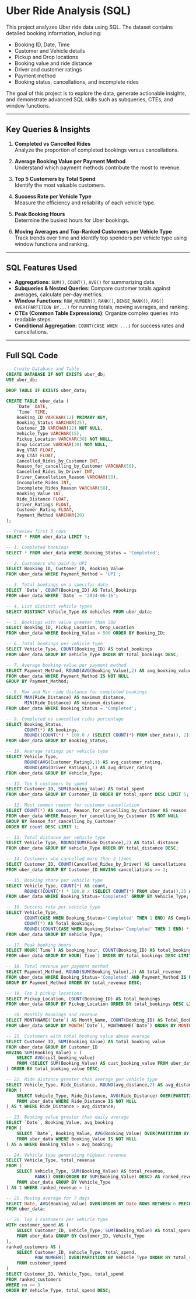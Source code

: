# Uber Ride Analysis (SQL)

This project analyzes Uber ride data using SQL. The dataset contains detailed booking information, including:

- Booking ID, Date, Time
- Customer and Vehicle details
- Pickup and Drop locations
- Booking value and ride distance
- Driver and customer ratings
- Payment method
- Booking status, cancellations, and incomplete rides

The goal of this project is to explore the data, generate actionable insights, and demonstrate advanced SQL skills such as subqueries, CTEs, and window functions.

---

## Key Queries & Insights

1. **Completed vs Cancelled Rides**  
   Analyze the proportion of completed bookings versus cancellations.

2. **Average Booking Value per Payment Method**  
   Understand which payment methods contribute the most to revenue.

3. **Top 5 Customers by Total Spend**  
   Identify the most valuable customers.

4. **Success Rate per Vehicle Type**  
   Measure the efficiency and reliability of each vehicle type.

5. **Peak Booking Hours**  
   Determine the busiest hours for Uber bookings.

6. **Moving Averages and Top-Ranked Customers per Vehicle Type**  
   Track trends over time and identify top spenders per vehicle type using window functions and ranking.

---

## SQL Features Used

- **Aggregations**: `SUM()`, `COUNT()`, `AVG()` for summarizing data.  
- **Subqueries & Nested Queries**: Compare customer totals against averages, calculate per-day metrics.  
- **Window Functions**: `ROW_NUMBER()`, `RANK()`, `DENSE_RANK()`, `AVG() OVER(PARTITION BY...)` for running totals, moving averages, and ranking.  
- **CTEs (Common Table Expressions)**: Organize complex queries into readable steps.  
- **Conditional Aggregation**: `COUNT(CASE WHEN ...)` for success rates and cancellations.

---

## Full SQL Code

```sql
-- Create Database and Table
CREATE DATABASE IF NOT EXISTS uber_db;
USE uber_db;

DROP TABLE IF EXISTS uber_data;

CREATE TABLE uber_data (
    `Date` DATE,
    `Time` TIME,
    Booking_ID VARCHAR(12) PRIMARY KEY,
    Booking_Status VARCHAR(25),
    Customer_ID VARCHAR(12) NOT NULL,
    Vehicle_Type VARCHAR(15),
    Pickup_Location VARCHAR(30) NOT NULL,
    Drop_Location VARCHAR(30) NOT NULL,
    Avg_VTAT FLOAT,
    Avg_CTAT FLOAT,
    Cancelled_Rides_by_Customer INT,
    Reason_for_cancelling_by_Customer VARCHAR(50),
    Cancelled_Rides_by_Driver INT,
    Driver_Cancellation_Reason VARCHAR(50),
    Incomplete_Rides INT,
    Incomplete_Rides_Reason VARCHAR(50),
    Booking_Value INT,
    Ride_Distance FLOAT,
    Driver_Ratings FLOAT,
    Customer_Rating FLOAT,
    Payment_Method VARCHAR(20)
);

-- Preview first 5 rows
SELECT * FROM uber_data LIMIT 5;

-- 1. Completed bookings
SELECT * FROM uber_data WHERE Booking_Status = 'Completed';

-- 2. Customers who paid by UPI
SELECT Booking_ID, Customer_ID, Booking_Value 
FROM uber_data WHERE Payment_Method = 'UPI';

-- 3. Total bookings on a specific date
SELECT `Date`, COUNT(Booking_ID) AS Total_Bookings 
FROM uber_data WHERE `Date` = '2024-06-16';

-- 4. List distinct vehicle types
SELECT DISTINCT Vehicle_Type AS Vehicles FROM uber_data;

-- 5. Bookings with value greater than 500
SELECT Booking_ID, Pickup_Location, Drop_Location 
FROM uber_data WHERE Booking_Value > 500 ORDER BY Booking_ID;

-- 6. Total bookings per vehicle type
SELECT Vehicle_Type, COUNT(Booking_ID) AS total_bookings 
FROM uber_data GROUP BY Vehicle_Type ORDER BY total_bookings DESC;

-- 7. Average booking value per payment method
SELECT Payment_Method, ROUND(AVG(Booking_Value),2) AS avg_booking_value 
FROM uber_data WHERE Payment_Method IS NOT NULL 
GROUP BY Payment_Method;

-- 8. Max and Min ride distance for completed bookings
SELECT MAX(Ride_Distance) AS maximum_distance,
       MIN(Ride_Distance) AS minimum_distance 
FROM uber_data WHERE Booking_Status = 'Completed';

-- 9. Completed vs cancelled rides percentage
SELECT Booking_Status,
       COUNT(*) AS bookings,
       ROUND((COUNT(*) * 100.0 / (SELECT COUNT(*) FROM uber_data)), 2) AS Percentage
FROM uber_data GROUP BY Booking_Status;

-- 10. Average ratings per vehicle type
SELECT Vehicle_Type,
       ROUND(AVG(Customer_Rating),1) AS avg_customer_rating,
       ROUND(AVG(Driver_Ratings),1) AS avg_driver_rating
FROM uber_data GROUP BY Vehicle_Type;

-- 11. Top 5 customers by spend
SELECT Customer_ID, SUM(Booking_Value) AS total_spent
FROM uber_data GROUP BY Customer_ID ORDER BY total_spent DESC LIMIT 5;

-- 12. Most common reason for customer cancellation
SELECT COUNT(*) AS count, Reason_for_cancelling_by_Customer AS reason
FROM uber_data WHERE Reason_for_cancelling_by_Customer IS NOT NULL
GROUP BY Reason_for_cancelling_by_Customer
ORDER BY count DESC LIMIT 1;

-- 13. Total distance per vehicle type
SELECT Vehicle_Type, ROUND(SUM(Ride_Distance),2) AS total_distance
FROM uber_data GROUP BY Vehicle_Type ORDER BY total_distance DESC;

-- 14. Customers who cancelled more than 2 times
SELECT Customer_ID, COUNT(Cancelled_Rides_by_Driver) AS cancellations
FROM uber_data GROUP BY Customer_ID HAVING cancellations >= 2;

-- 15. Booking share per vehicle type
SELECT Vehicle_Type, COUNT(*) AS count,
       ROUND((COUNT(*) * 100.0 / (SELECT COUNT(*) FROM uber_data)),2) AS share
FROM uber_data WHERE Booking_Status='Completed' GROUP BY Vehicle_Type;

-- 16. Success rate per vehicle type
SELECT Vehicle_Type,
       COUNT(CASE WHEN Booking_Status='Completed' THEN 1 END) AS Completed_Bookings,
       COUNT(*) AS Total_Bookings,
       ROUND((COUNT(CASE WHEN Booking_Status='Completed' THEN 1 END) * 100.0 / COUNT(*)),2) AS Success_Rate
FROM uber_data GROUP BY Vehicle_Type;

-- 17. Peak booking hours
SELECT HOUR(`Time`) AS booking_hour, COUNT(Booking_ID) AS total_bookings
FROM uber_data GROUP BY HOUR(`Time`) ORDER BY total_bookings DESC LIMIT 5;

-- 18. Total revenue per payment method
SELECT Payment_Method, ROUND(SUM(Booking_Value),2) AS total_revenue
FROM uber_data WHERE Booking_Status='Completed' AND Payment_Method IS NOT NULL
GROUP BY Payment_Method ORDER BY total_revenue DESC;

-- 19. Top 3 pickup locations
SELECT Pickup_Location, COUNT(Booking_ID) AS total_bookings
FROM uber_data GROUP BY Pickup_Location ORDER BY total_bookings DESC LIMIT 3;

-- 20. Monthly bookings and revenue
SELECT MONTHNAME(`Date`) AS Month_Name, COUNT(Booking_ID) AS Total_Bookings, SUM(Booking_Value) AS Total_Revenue
FROM uber_data GROUP BY MONTH(`Date`), MONTHNAME(`Date`) ORDER BY MONTH(`Date`);

-- 21. Customers with total booking value above average
SELECT Customer_ID, SUM(Booking_Value) AS total_booking_value
FROM uber_data GROUP BY Customer_ID
HAVING SUM(Booking_Value) > (
    SELECT AVG(cust_booking_value)
    FROM (SELECT SUM(Booking_Value) AS cust_booking_value FROM uber_data GROUP BY Customer_ID) AS avg_table
) ORDER BY total_booking_value DESC;

-- 22. Ride distance greater than average per vehicle type
SELECT Vehicle_Type, Ride_Distance, ROUND(avg_distance,2) AS avg_distance
FROM (
    SELECT Vehicle_Type, Ride_Distance, AVG(Ride_Distance) OVER(PARTITION BY Vehicle_Type) AS avg_distance
    FROM uber_data WHERE Ride_Distance IS NOT NULL
) AS t WHERE Ride_Distance > avg_distance;

-- 23. Booking value greater than daily average
SELECT `Date`, Booking_Value, avg_booking
FROM (
    SELECT `Date`, Booking_Value, AVG(Booking_Value) OVER(PARTITION BY `Date`) AS avg_booking
    FROM uber_data WHERE Booking_Value IS NOT NULL
) AS a WHERE Booking_Value > avg_booking;

-- 24. Vehicle type generating highest revenue
SELECT Vehicle_Type, total_revenue
FROM (
    SELECT Vehicle_Type, SUM(Booking_Value) AS total_revenue,
           RANK() OVER(ORDER BY SUM(Booking_Value) DESC) AS ranked_revenue
    FROM uber_data GROUP BY Vehicle_Type
) AS t WHERE ranked_revenue = 1;

-- 25. Moving average for 7 days
SELECT Date, AVG(Booking_Value) OVER(ORDER BY Date ROWS BETWEEN 6 PRECEDING AND CURRENT ROW) AS moving_avg_booking
FROM uber_data;

-- 26. Top 3 customers per vehicle type
WITH customer_spend AS (
    SELECT Customer_ID, Vehicle_Type, SUM(Booking_Value) AS total_spend
    FROM uber_data GROUP BY Customer_ID, Vehicle_Type
),
ranked_customers AS (
    SELECT Customer_ID, Vehicle_Type, total_spend,
           ROW_NUMBER() OVER(PARTITION BY Vehicle_Type ORDER BY total_spend DESC) AS rn
    FROM customer_spend
)
SELECT Customer_ID, Vehicle_Type, total_spend
FROM ranked_customers
WHERE rn <= 3
ORDER BY Vehicle_Type, total_spend DESC;
